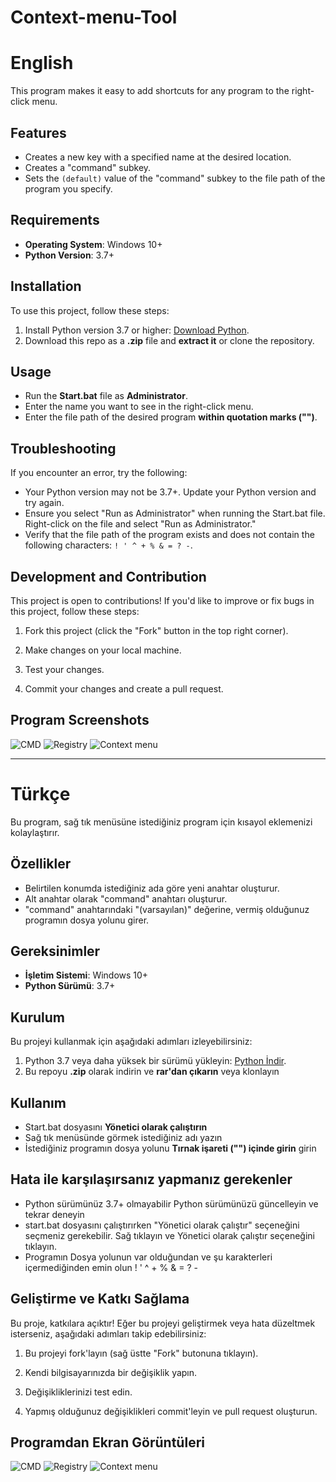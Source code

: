 
# Context-menu-Tool


# English


This program makes it easy to add shortcuts for any program to the right-click menu.

## Features

- Creates a new key with a specified name at the desired location.
- Creates a "command" subkey.
- Sets the `(default)` value of the "command" subkey to the file path of the program you specify.

## Requirements

- **Operating System**: Windows 10+
- **Python Version**: 3.7+

## Installation

To use this project, follow these steps:

1. Install Python version 3.7 or higher: [Download Python](https://www.python.org/downloads/).
2. Download this repo as a **.zip** file and **extract it** or clone the repository.

## Usage

- Run the **Start.bat** file as **Administrator**.
- Enter the name you want to see in the right-click menu.
- Enter the file path of the desired program **within quotation marks ("")**.

## Troubleshooting

If you encounter an error, try the following:

- Your Python version may not be 3.7+. Update your Python version and try again.
- Ensure you select "Run as Administrator" when running the Start.bat file. Right-click on the file and select "Run as Administrator."
- Verify that the file path of the program exists and does not contain the following characters: `! ' ^ + % & = ? -`.

## Development and Contribution

This project is open to contributions! If you'd like to improve or fix bugs in this project, follow these steps:

1. Fork this project (click the "Fork" button in the top right corner).

2. Make changes on your local machine.

3. Test your changes.

4. Commit your changes and create a pull request.

## Program Screenshots
![CMD](https://github.com/user-attachments/assets/ee177924-621b-4f29-97f6-04db3179879f)
![Registry](https://github.com/user-attachments/assets/5e9fc234-8101-4884-aad6-4eea4587faed)
![Context menu](https://github.com/user-attachments/assets/3497c45c-73e4-456b-ac0f-281d77bda4e3)



---



# Türkçe


Bu program, sağ tık menüsüne istediğiniz program için kısayol eklemenizi kolaylaştırır.

## Özellikler

- Belirtilen konumda istediğiniz ada göre yeni anahtar oluşturur.
- Alt anahtar olarak "command" anahtarı oluşturur.
- "command" anahtarındaki "(varsayılan)" değerine, vermiş olduğunuz programın dosya yolunu girer.

## Gereksinimler

- **İşletim Sistemi**: Windows 10+
- **Python Sürümü**: 3.7+

## Kurulum

Bu projeyi kullanmak için aşağıdaki adımları izleyebilirsiniz:

1. Python 3.7 veya daha yüksek bir sürümü yükleyin: [Python İndir](https://www.python.org/downloads/).
2. Bu repoyu **.zip** olarak indirin ve **rar'dan çıkarın** veya klonlayın

## Kullanım 

- Start.bat dosyasını **Yönetici olarak çalıştırın**
- Sağ tık menüsünde görmek istediğiniz adı yazın
- İstediğiniz programın dosya yolunu **Tırnak işareti ("") içinde girin** girin 

## Hata ile karşılaşırsanız yapmanız gerekenler 

- Python sürümünüz 3.7+ olmayabilir Python sürümünüzü güncelleyin ve tekrar deneyin 
- start.bat dosyasını çalıştırırken "Yönetici olarak çalıştır" seçeneğini seçmeniz gerekebilir. Sağ tıklayın ve Yönetici olarak çalıştır seçeneğini tıklayın.
- Programın Dosya yolunun var olduğundan ve şu karakterleri içermediğinden emin olun  ! ' ^ + % & = ? -

## Geliştirme ve Katkı Sağlama 

Bu proje, katkılara açıktır! Eğer bu projeyi geliştirmek veya hata düzeltmek isterseniz, aşağıdaki adımları takip edebilirsiniz:

1. Bu projeyi fork'layın (sağ üstte "Fork" butonuna tıklayın).

2. Kendi bilgisayarınızda bir değişiklik yapın.

3. Değişikliklerinizi test edin.

4. Yapmış olduğunuz değişiklikleri commit'leyin ve pull request oluşturun.

## Programdan Ekran Görüntüleri
![CMD](https://github.com/user-attachments/assets/b7a1c660-b690-4e5b-bb43-202db406f877)
![Registry](https://github.com/user-attachments/assets/09243813-21eb-4653-b3a6-508ec82360d4)
![Context menu](https://github.com/user-attachments/assets/d171acb0-491c-48f7-ba1a-b89d3a2d8d50)
